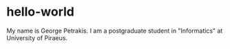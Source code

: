 # hello-world

My name is George Petrakis.
I am a postgraduate student in "Informatics" at University of Piraeus.
